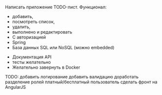 Написать приложение TODO-лист. 
Функционал: 
 + добавить, 
 + посмотреть список,
 + удалить, 
 + выполнено и редактировать
 + С авторизацией
 + Spring
 + База данных SQL или NoSQL (можно embedded)
 - Документация API
 - тесты желательно
 - Желательно завернуть в Docker

TODO:
добавить логирование
добавить валидацию
доработать разделение ролей платный/бесплатный пользователь
сделать фронт на AngularJS

